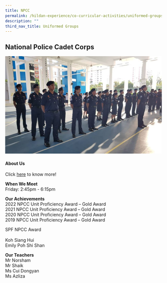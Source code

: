 ```yaml
---
title: NPCC
permalink: /hildan-experience/co-curricular-activities/uniformed-groups/npcc/
description: ""
third_nav_title: Uniformed Groups
---
```

National Police Cadet Corps
---------------------------


![](/images/CCA/NPCC1.png)


#### About Us

Click&nbsp;[here](/files/CCA/NPCC%20CCA%20Presentation%202021.pdf)&nbsp;to know more!


**When We Meet** <br>
Friday: 2:45pm - 6:15pm<br>

**Our Achievements**<br>
2022 NPCC Unit Proficiency Award – Gold Award<br>
2021 NPCC Unit Proficiency Award – Gold Award<br>
2020 NPCC Unit Proficiency Award – Gold Award<br>
2019 NPCC Unit Proficiency Award – Gold Award <br>

SPF NPCC Award  <br>		
Koh Siang Hui <br>
Emily Poh Shi Shan  <br>

**Our Teachers** <br>
Mr Norsham <br>
Mr Shaik  <br>
Ms Cui Dongyan  <br>
Ms Azliza<br>
